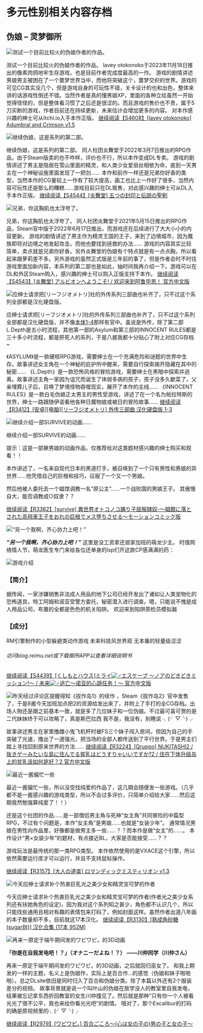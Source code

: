 # 多元性别相关内容存档

## 伪娘 – 灵梦御所

![测试一个目前比较火的伪娘作者的作品。](https://img.reimu.net/uploads/2024/11/673867841f334.png) 

测试一个目前比较火的伪娘作者的作品。 lavey otokonoko于2023年11月18日推出的像素肉鸽地牢生存游戏，也是目前作者完成度最高的一作。 游戏的剧情讲述男娘男主被困在了一个噩梦世界当中，而他将突破这个，噩梦交织的世界。游戏的可见CG其实没几个，但是游戏自身的可玩性不错，关卡设计的也和出色，整体来讲的话游戏性倒还不错。当然作者是真的懂男娘XP，里面的各种立绘虽然一开始觉得怪怪的，但是整体看习惯了之后还是很涩的。而且游戏的售价也不贵，属于5刀买断的游戏，作者目前还在持续更新，未来估计会增加更多的内容。 对本作感兴趣的绅士可从Itchi.io入手本作正版。 [继续阅读【S4608】\[lavey otokonoko\] Adumbral and Crimson v1.5](https://blog.reimu.net/archives/106370#more-106370)

![继续伪娘，这是系列的第二部。](https://img.reimu.net/uploads/2024/09/66d478a983c16.png) 

继续伪娘，这是系列的第二部。 同人社团炎舞堂于2022年3月7日推出的RPG作品，由于Steam版卖的也不咋样，评价也不行，所以本作变成DL专卖。 游戏的剧情讲述了男主是隐居在雪山里面的精灵，和人类少女爱丽丝相依为命，直到一天男主在一个神秘设施里面发现了一把剑…… 本作和前作一样还是兄弟你好香的类型，当然本作的CG量较上一作有了较大提高，画工也比上一作好了很多，当然内容可玩性还是那么的糟糕……游戏目前只在DL贩售，对此感兴趣的绅士可从DL入手本作正版。 [继续阅读【S4544】\[炎舞堂\] 五つの封印と伝説の聖剣](https://blog.reimu.net/archives/105250#more-105250)

![兄弟，你这胸肌也太浮夸了。](https://img.reimu.net/uploads/2024/08/66d1bf30edbea.png) 

兄弟，你这胸肌也太浮夸了。 同人社团炎舞堂于2021年5月15日推出的RPG作品，Steam官中版于2022年6月17日推出，而游戏还在后续进行了大大小小的内容更新。 游戏的剧情讲述了男主作为精灵王国的王子，来到了边境城市，因为魔族即将对边境之地发起攻击，而他也要找到拯救的办法…… 游戏的内容其实比较简单，卖点就是兄弟你好香。另外炎舞堂的伪娘有个特点就是有一点点胸，所以看起来跟萝莉差不多。另外游戏的虽然正式版是三年前的事了，但是作者会时不时往游戏里面加新内容，本系列的第二部也是如此，抽时间我再介绍一下。游戏可以在DL和外区Steam购入，感兴趣的绅士可以购入正版支持下本作。 [继续阅读【S4543】\[炎舞堂\] アルビオンへようこそ! / 欢迎来到阿鲁毕恩！ 官方中文版](https://blog.reimu.net/archives/105194#more-105194)

![应绅士请求把\[リーフジオメトリ\]社的外传系列三部曲也补齐了，只不过这个系列全部都是汉化硬盘版。](https://pic.imgdb.cn/item/66d42edd388cae97f4c164f4.png) 

应绅士请求把\[リーフジオメトリ\]社的外传系列三部曲也补齐了，只不过这个系列全部都是汉化硬盘版，并不像[本体1-4](https://blog.reimu.net/archives/87470)那样有官中。虽说是外传，除了第二部L.Depth是五小时流程，其他第一部的Asylum和第三部的INNOCENT RULES都是三十多小时流程，都是肝死人的系列，于是八酱我都十分贴心了附上对应CG存档~

《ASYLUM》是一款硬核RPG游戏，需要绅士在一个充满危险和谜题的世界中生存。故事讲述女主角在一个神秘的庇护所中醒来，需要自行探索揭开隐藏在其中的秘密…… 《L.Depth》是一款恐怖风格的冒险游戏，需要绅士在黑暗中探索并逃离。故事讲述主角一家因为诅咒而诞生了体弱多病的孩子，孩子没多久歇菜了，父亲埋葬儿子后，召唤了梦境怪物吞噬现实，展开了本作的主线…… 《INNOCENT RULES》是一款白毛伪娘正太男主的男性受游戏，讲述了在一个名为帕拉特斯的世界，绅士一路跟随伊诺看他各种日魔物娘或被日的冒险故事…… [继续阅读【R3412】\[安卓\]\[电脑\]\[リーフジオメトリ\] 外传三部曲 汉化硬盘版 1-3](https://blog.reimu.net/archives/105246#more-105246)

![继续介绍一部SURVIVE的动画……](https://img.reimu.net/uploads/2024/07/66a5e25875f31.png)

继续介绍一部SURVIVE的动画……

提示：这是一部撅男娘的动画作品，仅推荐给对这类题材感兴趣的绅士购买和观看！！

本作讲述了，一名来自现代日本的黑道打手，被召唤到了一个只有男性和男娘的异世界……他凭借自己的巨根和技巧，征服了一个又一个男娘。

然后他被人委托去一个娼馆调教一名“原公主”……一个战败国的男娘王子。 其傲慢自大，能否调教成○奴隶？？

[继续阅读【R3362】\[survive\] 異世界オトコノコ踊り子屈服隷奴-～娼館に落とされた高飛車王子をおれの巨根でメス堕ちさせる～モーションコミック版](https://blog.reimu.net/archives/104590#more-104590)

![“另一个我啊，齐心协力上吧！”](https://img.reimu.net/uploads/2024/05/66437b4643964.png)

_**“另一个我啊，齐心协力上吧！”**_ 这里是没工资拿还居家加班的萌龙少主。 时值网络情人节，萌龙医生专门来给各位还单身的lsp们开这款CP感满满的药：

![游戏介绍](https://img.reimu.net/uploads/2024/05/663c4e365fe1b.png)

### 【简介】

据传闻，一家涉嫌销售非法成人用品的地下公司已经开发出了诸如让人类宠物化的恐怖道具，特工阿姆和诺亚受警方委托，秘密潜入进行调查。嗯，只能说不愧是成人用品公司，布置的全都是色色的机关陷阱。 欢迎来到陷阱质检员模拟器

### 【成分】

RM引擎制作的小型躲避类动作游戏 未来科技风世界观 无本番的轻量级涩涩

###### 访问blog.reimu.net或下载御所APP以查看详细说明书

[继续阅读【S4439】\[くしもとハウス\]ミライ![♂](https://s.w.org/images/core/emoji/15.0.3/svg/2642.svg)エスケープ ～ノアのどきどきミッション!～ / 未来![♂](https://s.w.org/images/core/emoji/15.0.3/svg/2642.svg)逃亡～诺亚的心跳任务！～ 官方中文版](https://blog.reimu.net/archives/103239#more-103239)

![昨天经过评论区提醒得知《拔作岛1》的续作](https://pic.imgdb.cn/item/65d04c64ba8e214151d7ea19.png) ，Steam《拔作岛2》官中发售了，于是8酱今天加班加点把2的资源给发出来了，并附上了手打的全CG存档。出场人物还是跟之前基本一致，就是多了几位妹子和一位伪娘。不过最可喜可贺的是二代妹妹终于可以攻略了，真是斯巴拉西 我不是，我没有，别瞎说 ╮(╯▽╰)╭

故事讲述男主在家里撸雌小鬼飞机杯时被FS三个妹子闯入房间，但因为自己的手突破了光速，撸出了一道强光，把当场的全部人都传送到了平行世界。于是男主们踏上寻找回到原来世界的方法…… [继续阅读【R3224】\[Qruppo\] NUKITASHI2 / 抜きゲーみたいな島に住んでる貧乳はどうすりゃいいですか?2 / 住在下体升级岛上的贫乳该如何是好？2 官方中文版](https://blog.reimu.net/archives/92565#more-92565)

![最近一酱偏忙一些](https://img.reimu.net/uploads/2023/12/6570822b50214.png)

最近一酱偏忙一些，所以没空找纯爱的作品了，这几期会随便发一些游戏。（几乎都不是一酱感兴趣的游戏类型，所以不会过多评价，只简单介绍给大家……然后这期竟然勉强算纯爱了！！）

还是这个社团的作品……是一部僧侣男主角与死神“女主角”共同冒险的中篇型RPG，不过有个问题是，本作“女主角”是男娘……也就是“女装少年”。 通常情况男娘在男性向作品里，好像都是做男主多一些……？？而本作是做“女主”的……。 本作设计“男×女装少年”的题材，有点接近BL，大家是否能接受……？？

游戏玩法是最传统的那一类RPG类型。 本作依然使用的是VXACE这个引擎，所以依然需要运行库才可以运行，并且不支持鼠标操作。

[继续阅读【R3157】\[大人の道楽\] ロマンディックミスティリオン v1.3](https://blog.reimu.net/archives/91190#more-91190)

![今天应绅士请求补个热衷巨乳光之美少女和精灵宝可梦的作者](https://img.reimu.net/uploads/2023/07/64a21f71b1c56.gif)

今天应绅士请求补个热衷巨乳光之美少女和精灵宝可梦的作者(作者光之美少女系列还有扶她角色的设定)，因为我对这个系列知之甚少，角色都不认识几个，所以只能找些通用且相对有趣的表情包来打码了，例如封面这样。虽然作者出道八年画的本子数量却不多，目前就这17本汉化。 [继续阅读【R3130】\[熟成角砂糖 (sugarBt)\] 汉化合集 (17本 952M)](https://blog.reimu.net/archives/90416#more-90416)

![再来一原定于端午期间发的ワピワピ。的3D动画](https://img.reimu.net/uploads/2023/07/64a21f71b1c56.gif)

**「你是在自我发电吧！？」（オナニーだよね！？）** **——川仲同学（川仲さん）**

再来一原定于端午期间发的ワピワピ。的3D动画，之后就回归巫女了。 和我上期发的一样的主题，名义上是伪娘作，实际上是百合作…的感觉（伪娘和妹子啪啪啪）。总之DLsite依旧是同时归入了百合和伪娘分类。除了本篇以外还有2个服装差分的视频。 故事背景就是说一个叫叶山的伪娘在放学没人的教室里自我发电，结果被忘记拿东西折回教室的女生川仲撞见了。然后就是那种“只有你一个人被看光光了很不公平，我也来给你看光光吧”的剧情。 哦对了，那个Excalibur的打码的确是原视频里的╮(╯▽╰)╭

[继续阅读【R2979】\[ワピワピ。\] 百合ごころ～(心は女の子の)男の子と女の子～](https://blog.reimu.net/archives/87161#more-87161)